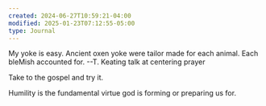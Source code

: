 ```yaml
---
created: 2024-06-27T10:59:21-04:00
modified: 2025-01-23T07:12:55-05:00
type: Journal
---
```


My yoke is easy. Ancient oxen yoke were tailor made for each animal. Each bleMish accounted for. 
--T. Keating talk at centering prayer

Take to the gospel and try it.

Humility is the fundamental virtue god is forming or preparing us for.
